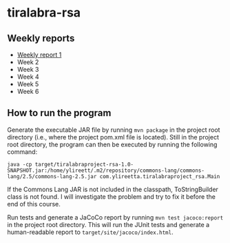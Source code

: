 # tiralabra-rsa

## Weekly reports
- [Weekly report 1](./documentation/weeklyreport1.md "Weekly report 1")
- Week 2
- Week 3
- Week 4
- Week 5
- Week 6

## How to run the program
Generate the executable JAR file by running `mvn package` in the project root directory (i.e., where the project pom.xml file is located). Still in the project root directory, the program can then be executed by running the following command:
```
java -cp target/tiralabraproject-rsa-1.0-SNAPSHOT.jar:/home/ylireett/.m2/repository/commons-lang/commons-lang/2.5/commons-lang-2.5.jar com.ylireetta.tiralabraproject_rsa.Main
```

If the Commons Lang JAR is not included in the classpath, ToStringBuilder class is not found. I will investigate the problem and try to fix it before the end of this course.


Run tests and generate a JaCoCo report by running `mvn test jacoco:report` in the project root directory. This will run the JUnit tests and generate a human-readable report to `target/site/jacoco/index.html`.